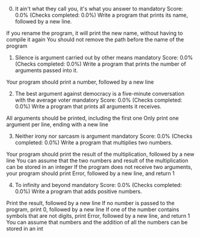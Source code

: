 0. It ain't what they call you, it's what you answer to
mandatory
Score: 0.0% (Checks completed: 0.0%)
Write a program that prints its name, followed by a new line.

If you rename the program, it will print the new name, without having to compile it again
You should not remove the path before the name of the program


1. Silence is argument carried out by other means
mandatory
Score: 0.0% (Checks completed: 0.0%)
Write a program that prints the number of arguments passed into it.

Your program should print a number, followed by a new line

2. The best argument against democracy is a five-minute conversation with the average voter
mandatory
Score: 0.0% (Checks completed: 0.0%)
Write a program that prints all arguments it receives.

All arguments should be printed, including the first one
Only print one argument per line, ending with a new line

3. Neither irony nor sarcasm is argument
mandatory
Score: 0.0% (Checks completed: 0.0%)
Write a program that multiplies two numbers.

Your program should print the result of the multiplication, followed by a new line
You can assume that the two numbers and result of the multiplication can be stored in an integer
If the program does not receive two arguments, your program should print Error, followed by a new line, and return 1

4. To infinity and beyond
mandatory
Score: 0.0% (Checks completed: 0.0%)
Write a program that adds positive numbers.

Print the result, followed by a new line
If no number is passed to the program, print 0, followed by a new line
If one of the number contains symbols that are not digits, print Error, followed by a new line, and return 1
You can assume that numbers and the addition of all the numbers can be stored in an int
